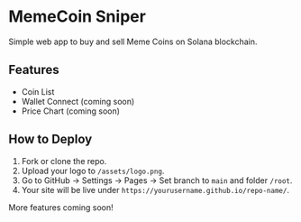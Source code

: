 # MemeCoin Sniper

Simple web app to buy and sell Meme Coins on Solana blockchain.

## Features
- Coin List
- Wallet Connect (coming soon)
- Price Chart (coming soon)

## How to Deploy
1. Fork or clone the repo.
2. Upload your logo to `/assets/logo.png`.
3. Go to GitHub -> Settings -> Pages -> Set branch to `main` and folder `/root`.
4. Your site will be live under `https://yourusername.github.io/repo-name/`.

More features coming soon!
